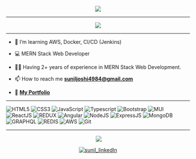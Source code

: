 <p align="center">
  <img src="https://readme-typing-svg.herokuapp.com?color=996633&size=50&center=true&vCenter=true&width=900&height=70&lines=Hola!+👋+Soy+Sunil;Just+Javascript;MERN+Stack+Web+Developer+💻;Tiki⚽Taka;Vamos⚽Argentina;Knight🏏Riders">
</p>
<hr>

<p align="center">
  
<img src= "https://github-profile-trophy.vercel.app/?username=iamsunil25&theme=onedark&row=2&column=3">

</p>
                                                                                                     
<hr>

- 🌱 I’m learning AWS, Docker, CI/CD (Jenkins)

- 💻 MERN Stack Web Developer

- 👨‍💻 Having 2+ years of experience in MERN Stack Web Development.

- 📫 How to reach me [**suniljoshi4984@gmail.com**](mailto:suniljoshi4984@gmail.com)

- 📁 [**My Portfolio**](https://iamsunil25.github.io/portfolio/)
  
<hr>


![HTML5](https://img.shields.io/badge/html5-%23E34F26.svg?style=for-the-badge&logo=html5&logoColor=white) ![CSS3](https://img.shields.io/badge/css3-%231572B6.svg?style=for-the-badge&logo=css3&logoColor=white)     ![JavaScript](https://img.shields.io/badge/javascript-%23323330.svg?style=for-the-badge&logo=javascript&logoColor=%23F7DF1E)  ![Typescript](https://img.shields.io/badge/typescript-FF6C37?style=for-the-badge&logo=typescript&logoColor=%23f7df1e)   ![Bootstrap](https://img.shields.io/badge/bootstrap-%23563D7C.svg?style=for-the-badge&logo=bootstrap&logoColor=white) ![MUI](https://img.shields.io/badge/mui-226527?style=for-the-badge&logo=mui&logoColor=blue) ![ReactJS](https://img.shields.io/badge/Reactjs-234523?style=for-the-badge&logo=react&logoColor=5555) ![REDUX](https://img.shields.io/badge/REDUX-$226527?style=for-the-badge&logo=redux&logoColor=blue) ![Angular](https://img.shields.io/badge/Angular-FF6C37?style=for-the-badge&logo=Angular&logoColor=5555) ![NodeJS](https://img.shields.io/badge/nodejs-234523?style=for-the-badge&logo=node.js&logoColor=5555) ![ExpressJS](https://img.shields.io/badge/ExpressJs-226527?style=for-the-badge&logo=express&logoColor=5555) ![MongoDB](https://img.shields.io/badge/Mongodb-116527?style=for-the-badge&logo=mongodb&logoColor=11111) ![GRAPHQL](https://img.shields.io/badge/graphql-216527?style=for-the-badge&logo=graphql&logoColor=pink) ![REDIS](https://img.shields.io/badge/REDIS-226527?style=for-the-badge&logo=redis&logoColor=1112) ![AWS](https://img.shields.io/badge/AWS%20-%23FF9900.svg?&style=for-the-badge&logo=amazon-aws&logoColor=white%22) ![Git](https://img.shields.io/badge/git-%23F05033.svg?style=for-the-badge&logo=git&logoColor=white) 
<!-- ![Sass](https://img.shields.io/badge/-Sass-brightgreen) ![SQL](https://img.shields.io/badge/-Sass-blueviolet) ![Angular Material](https://img.shields.io/badge/-Angular%20Material-brightgreen) -->

<!-- ![Java](https://img.shields.io/badge/Java-FF6C37?style=for-the-badge&logo=java&logoColor=green) -->
<hr>

<p align ="center">&nbsp;<img align="center" src="https://github-readme-stats.vercel.app/api?username=iamsunil25&show_icons=true&count_private=true&theme=react" />

<!-- [Sunil's github activity graph](https://activity-graph.herokuapp.com/graph?username=iamsunil25&bg_color=111111&color=1fdbd8&line=ff5c5c&point=1adbce&area=true&hide_border=true)
  
<hr> -->

 
<p align="center">
<a href="https://www.linkedin.com/in/iamsunil25" target="blank"><img align="center" src="https://img.shields.io/badge/LinkedIn-0077B5?style=for-the-badge&logo=linkedin&logoColor=white" alt="sunil_linkedIn"/></a> 
</p>

<!-- <hr> -->

[linkedin]: https://www.linkedin.com/in/iamsunil25
